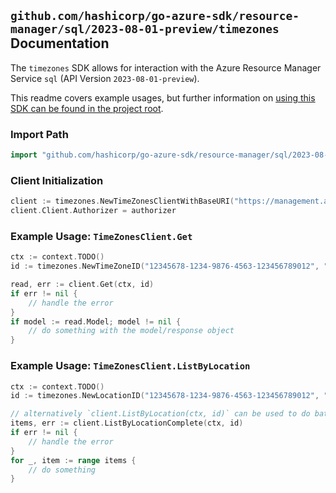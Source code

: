 
## `github.com/hashicorp/go-azure-sdk/resource-manager/sql/2023-08-01-preview/timezones` Documentation

The `timezones` SDK allows for interaction with the Azure Resource Manager Service `sql` (API Version `2023-08-01-preview`).

This readme covers example usages, but further information on [using this SDK can be found in the project root](https://github.com/hashicorp/go-azure-sdk/tree/main/docs).

### Import Path

```go
import "github.com/hashicorp/go-azure-sdk/resource-manager/sql/2023-08-01-preview/timezones"
```


### Client Initialization

```go
client := timezones.NewTimeZonesClientWithBaseURI("https://management.azure.com")
client.Client.Authorizer = authorizer
```


### Example Usage: `TimeZonesClient.Get`

```go
ctx := context.TODO()
id := timezones.NewTimeZoneID("12345678-1234-9876-4563-123456789012", "locationValue", "timeZoneIdValue")

read, err := client.Get(ctx, id)
if err != nil {
	// handle the error
}
if model := read.Model; model != nil {
	// do something with the model/response object
}
```


### Example Usage: `TimeZonesClient.ListByLocation`

```go
ctx := context.TODO()
id := timezones.NewLocationID("12345678-1234-9876-4563-123456789012", "locationValue")

// alternatively `client.ListByLocation(ctx, id)` can be used to do batched pagination
items, err := client.ListByLocationComplete(ctx, id)
if err != nil {
	// handle the error
}
for _, item := range items {
	// do something
}
```
